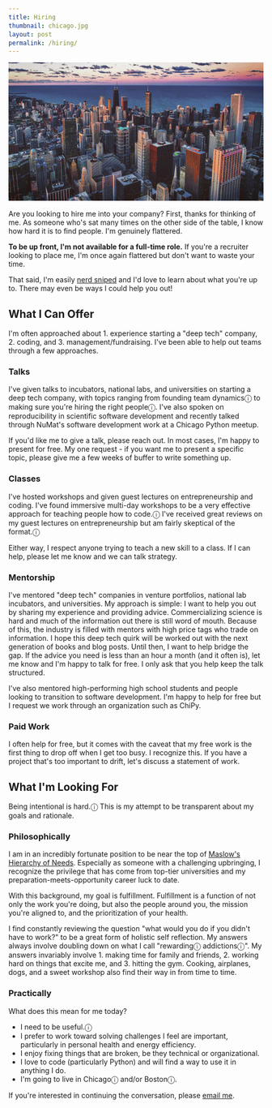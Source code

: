 ```yaml
---
title: Hiring
thumbnail: chicago.jpg
layout: post
permalink: /hiring/
---
```

![](/assets/2021-11-29-hiring/chicago.jpg)

Are you looking to hire me into your company? First, thanks for thinking of me. As someone who's sat many times on the other side of the table, I know how hard it is to find people. I'm genuinely flattered.

**To be up front, I'm not available for a full-time role.** If you're a recruiter looking to place me, I'm once again flattered but don't want to waste your time.

That said, I'm easily [nerd sniped](https://xkcd.com/356/) and I'd love to learn about what you're up to. There may even be ways I could help you out!

## What I Can Offer

I'm often approached about 1. experience starting a "deep tech" company, 2. coding, and 3. management/fundraising. I've been able to help out teams through a few approaches.

### Talks

I've given talks to incubators, national labs, and universities on starting a deep tech company, with topics ranging from founding team dynamics<span title="Never undervalue the skills you don't have!">ⓘ</span> to making sure you're hiring the right people<span title="Avoid hiring inferiors to minimize dilution!">ⓘ</span>. I've also spoken on reproducibility in scientific software development and recently talked through NuMat's software development work at a Chicago Python meetup.

If you'd like me to give a talk, please reach out. In most cases, I'm happy to present for free. My one request - if you want me to present a specific topic, please give me a few weeks of buffer to write something up.

### Classes

I've hosted workshops and given guest lectures on entrepreneurship and coding. I've found immersive multi-day workshops to be a very effective approach for teaching people how to code.<span title="I have a soft spot for teaching mid-career administrators enough code for them to solve their own problems. I believe that every professional should be able to make a simple throwaway script, if only to be aware of what their computer is capable of.">ⓘ</span> I've received great reviews on my guest lectures on entrepreneurship but am fairly skeptical of the format.<span title="I've found most startup advice to be either too broad to be actionable or too specific to be relevant. It's tough to balance but I think the best way to teach the topic is to collect and answer questions from early-stage startup incubators.">ⓘ</span>

Either way, I respect anyone trying to teach a new skill to a class. If I can help, please let me know and we can talk strategy.

### Mentorship

I've mentored "deep tech" companies in venture portfolios, national lab incubators, and universities. My approach is simple: I want to help you out by sharing my experience and providing advice. Commercializing science is hard and much of the information out there is still word of mouth. Because of this, the industry is filled with mentors with high price tags who trade on information. I hope this deep tech quirk will be worked out with the next generation of books and blog posts. Until then, I want to help bridge the gap. If the advice you need is less than an hour a month (and it often is), let me know and I'm happy to talk for free. I only ask that you help keep the talk structured.

I've also mentored high-performing high school students and people looking to transition to software development. I'm happy to help for free but I request we work through an organization such as ChiPy.

### Paid Work

I often help for free, but it comes with the caveat that my free work is the first thing to drop off when I get too busy. I recognize this. If you have a project that's too important to drift, let's discuss a statement of work.

## What I'm Looking For

Being intentional is hard.<span title="When hiring, I like giving 'A or B' questions to candidates. Almost everyone replies 'A and B' and then waits nervously to see if there was a right answer. This is not an issue with the candidates but rather our broader system. We'll lie about our interests to get accepted to jobs that don't fulfill us.">ⓘ</span> This is my attempt to be transparent about my goals and rationale.

### Philosophically

I am in an incredibly fortunate position to be near the top of [Maslow's Hierarchy of Needs](https://en.wikipedia.org/wiki/Maslow%27s_hierarchy_of_needs#/media/File:Maslow's_Hierarchy_of_Needs2.svg). Especially as someone with a challenging upbringing, I recognize the privilege that has come from top-tier universities and my preparation-meets-opportunity career luck to date.

With this background, my goal is fulfillment. Fulfillment is a function of not only the work you're doing, but also the people around you, the mission you're aligned to, and the prioritization of your health.

I find constantly reviewing the question "what would you do if you didn't have to work?" to be a great form of holistic self reflection. My answers always involve doubling down on what I call "rewarding<span title="My college rowing coach broke life into 'fun' and 'rewarding'. Fun fulfills initially but dulls over time. Reward is hard initially but fulfills over time. Fulfillment comes from being intentional about how you split your fun vs. rewarding 'portfolio'.">ⓘ</span> addictions<span title="This came from a SciPy talk back in 2012. The comment was 'Coding is not a passion. It's an addiction.' It's a constant cycle of frustration followed by a small dopamine hit. I've found this pattern to hold true for my favorite activities.">ⓘ</span>". My answers invariably involve 1. making time for family and friends, 2. working hard on things that excite me, and 3. hitting the gym. Cooking, airplanes, dogs, and a sweet workshop also find their way in from time to time.

### Practically

What does this mean for me today?

* I need to be useful.<span title="This sounds simple but is difficult in practice. People with my background often end up on committees/boards with lots of vague prestige but no firm goals. These are draining.">ⓘ</span>
* I prefer to work toward solving challenges I feel are important, particularly in personal health and energy efficiency.
* I enjoy fixing things that are broken, be they technical or organizational.
* I love to code (particularly Python) and will find a way to use it in anything I do.
* I'm going to live in Chicago<span title="I'm on year 12 of what was supposed to be a 4-year stint before moving back east. Chicago is an amazing city.">ⓘ</span> and/or Boston<span title="I'm a native Rhode Islander with a major soft spot for the Boston area. I have family and friends in the area, and I've been increasingly splitting my time between both cities.">ⓘ</span>.

If you're interested in continuing the conversation, please [email me](mailto:patrickfuller@gmail.com).
